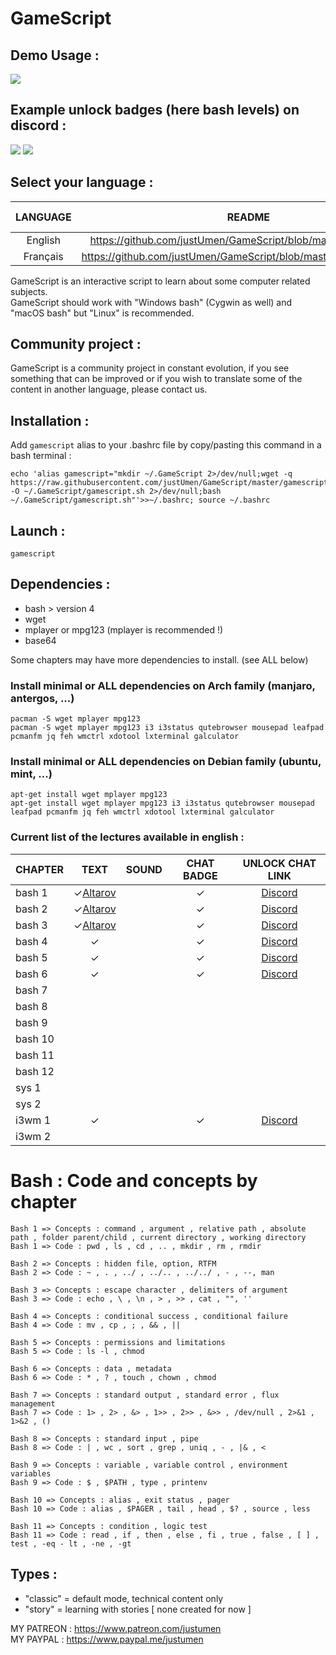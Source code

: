 # GameScript

## Demo Usage :

<img src="https://cdn.rawgit.com/justUmen/GameScript/master/GS_usage.svg">

## Example unlock badges (here bash levels) on discord :

<img src="https://cdn.rawgit.com/justUmen/GameScript/master/discord_1.png">
<img src="https://cdn.rawgit.com/justUmen/GameScript/master/discord_2.png">

## Select your language :

|LANGUAGE|README|AVAILABLE CHAPTERS|
|:-----:|:-----:|:-----:|
|English|https://github.com/justUmen/GameScript/blob/master/README.md|7/13|
|Français|https://github.com/justUmen/GameScript/blob/master/README_FR.md|13/13|

GameScript is an interactive script to learn about some computer related subjects.  
GameScript should work with "Windows bash" (Cygwin as well) and "macOS bash" but "Linux" is recommended.   

## Community project :

GameScript is a community project in constant evolution, if you see something that can be improved or if you wish to translate some of the content in another language, please contact us.

## Installation :

Add `gamescript` alias to your .bashrc file by copy/pasting this command in a bash terminal :

    echo 'alias gamescript="mkdir ~/.GameScript 2>/dev/null;wget -q https://raw.githubusercontent.com/justUmen/GameScript/master/gamescript.sh -O ~/.GameScript/gamescript.sh 2>/dev/null;bash ~/.GameScript/gamescript.sh"'>>~/.bashrc; source ~/.bashrc

## Launch :

    gamescript

## Dependencies :

* bash > version 4
* wget
* mplayer or mpg123 (mplayer is recommended !)
* base64

Some chapters may have more dependencies to install. (see ALL below)

### Install minimal or ALL dependencies on Arch family (manjaro, antergos, ...)

    pacman -S wget mplayer mpg123
    pacman -S wget mplayer mpg123 i3 i3status qutebrowser mousepad leafpad pcmanfm jq feh wmctrl xdotool lxterminal galculator

### Install minimal or ALL dependencies on Debian family (ubuntu, mint, ...)

    apt-get install wget mplayer mpg123
	apt-get install wget mplayer mpg123 i3 i3status qutebrowser mousepad leafpad pcmanfm jq feh wmctrl xdotool lxterminal galculator

### Current list of the lectures available in english :

|CHAPTER|TEXT|SOUND|CHAT BADGE|UNLOCK CHAT LINK|
|---------|:-----:|:-----:|:-----:|:-----:|
|bash 1|✓[Altarov](https://www.github.com/Altarov)||✓|[Discord](https://discord.gg/Dj47Tpf)|
|bash 2|✓[Altarov](https://www.github.com/Altarov)||✓|[Discord](https://discord.gg/Dj47Tpf)|
|bash 3|✓[Altarov](https://www.github.com/Altarov)||✓|[Discord](https://discord.gg/Dj47Tpf)|
|bash 4|✓||✓|[Discord](https://discord.gg/Dj47Tpf)|
|bash 5|✓||✓|[Discord](https://discord.gg/Dj47Tpf)|
|bash 6|✓||✓|[Discord](https://discord.gg/Dj47Tpf)|
|bash 7|||||
|bash 8|||||
|bash 9|||||
|bash 10|||||
|bash 11|||||
|bash 12|||||
|sys 1|||||
|sys 2|||||
|i3wm 1|✓||✓|[Discord](https://discord.gg/Dj47Tpf)|
|i3wm 2|||||

# Bash : Code and concepts by chapter

    Bash 1 => Concepts : command , argument , relative path , absolute path , folder parent/child , current directory , working directory
    Bash 1 => Code : pwd , ls , cd , .. , mkdir , rm , rmdir

    Bash 2 => Concepts : hidden file, option, RTFM
    Bash 2 => Code : ~ , . , ../ , ../.. , ../../ , - , --, man

    Bash 3 => Concepts : escape character , delimiters of argument
    Bash 3 => Code : echo , \ , \n , > , >> , cat , "", ''

    Bash 4 => Concepts : conditional success , conditional failure
    Bash 4 => Code : mv , cp , ; , && , ||

    Bash 5 => Concepts : permissions and limitations
    Bash 5 => Code : ls -l , chmod

    Bash 6 => Concepts : data , metadata
    Bash 6 => Code : * , ? , touch , chown , chmod

    Bash 7 => Concepts : standard output , standard error , flux management
    Bash 7 => Code : 1> , 2> , &> , 1>> , 2>> , &>> , /dev/null , 2>&1 , 1>&2 , ()

    Bash 8 => Concepts : standard input , pipe
    Bash 8 => Code : | , wc , sort , grep , uniq , - , |& , <

    Bash 9 => Concepts : variable , variable control , environment variables
    Bash 9 => Code : $ , $PATH , type , printenv

    Bash 10 => Concepts : alias , exit status , pager
    Bash 10 => Code : alias , $PAGER , tail , head , $? , source , less

    Bash 11 => Concepts : condition , logic test
    Bash 11 => Code : read , if , then , else , fi , true , false , [ ] , test , -eq - lt , -ne , -gt

## Types :

* "classic" = default mode, technical content only
* "story" = learning with stories [ none created for now ]



MY PATREON : https://www.patreon.com/justumen  
MY PAYPAL : https://www.paypal.me/justumen  

